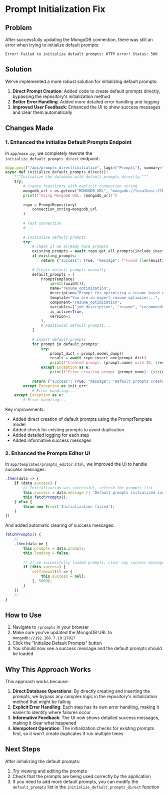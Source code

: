 # Prompt Initialization Fix

## Problem

After successfully updating the MongoDB connection, there was still an error when trying to initialize default prompts:

```
Error! Failed to initialize default prompts: HTTP error! Status: 500
```

## Solution

We've implemented a more robust solution for initializing default prompts:

1. **Direct Prompt Creation**: Added code to create default prompts directly, bypassing the repository's initialization method
2. **Better Error Handling**: Added more detailed error handling and logging
3. **Improved User Feedback**: Enhanced the UI to show success messages and clear them automatically

## Changes Made

### 1. Enhanced the Initialize Default Prompts Endpoint

In `app/main.py`, we completely rewrote the `initialize_default_prompts_direct` endpoint:

```python
@app.post("/api/prompts-direct/initialize", tags=["Prompts"], summary="Initialize default prompts (direct)")
async def initialize_default_prompts_direct():
    """Initialize the database with default prompts directly."""
    try:
        # Create repository with explicit connection string
        mongodb_url = os.getenv("MONGODB_URL", "mongodb://localhost:27017")
        print(f"Using MongoDB URL: {mongodb_url}")
        
        repo = PromptRepository(
            connection_string=mongodb_url
        )
        
        # Test connection
        # ...
        
        # Initialize default prompts
        try:
            # Check if we already have prompts
            existing_prompts = await repo.get_all_prompts(include_inactive=True)
            if existing_prompts:
                return {"success": True, "message": f"Found {len(existing_prompts)} existing prompts, skipping initialization"}
            
            # Create default prompts manually
            default_prompts = [
                PromptTemplate(
                    id=str(uuid4()),
                    name="resume_optimization",
                    description="Prompt for optimizing a resume based on a job description",
                    template="You are an expert resume optimizer...",
                    component="resume_optimization",
                    variables=["job_description", "resume", "recommended_skills_section"],
                    is_active=True,
                    version=1
                ),
                # Additional default prompts...
            ]
            
            # Insert default prompts
            for prompt in default_prompts:
                try:
                    prompt_dict = prompt.model_dump()
                    result = await repo.insert_one(prompt_dict)
                    print(f"Created prompt: {prompt.name} with ID: {result}")
                except Exception as e:
                    print(f"Error creating prompt {prompt.name}: {str(e)}")
            
            return {"success": True, "message": "Default prompts created successfully"}
        except Exception as init_err:
            # Error handling...
    except Exception as e:
        # Error handling...
```

Key improvements:
- Added direct creation of default prompts using the PromptTemplate model
- Added check for existing prompts to avoid duplication
- Added detailed logging for each step
- Added informative success messages

### 2. Enhanced the Prompts Editor UI

In `app/templates/prompts_editor.html`, we improved the UI to handle success messages:

```javascript
.then(data => {
    if (data.success) {
        // Initialization was successful, refresh the prompts list
        this.success = data.message || 'Default prompts initialized successfully';
        this.fetchPrompts();
    } else {
        throw new Error('Initialization failed');
    }
})
```

And added automatic clearing of success messages:

```javascript
fetchPrompts() {
    // ...
    .then(data => {
        this.prompts = data.prompts;
        this.loading = false;
        
        // If we successfully loaded prompts, clear any success message after 5 seconds
        if (this.success) {
            setTimeout(() => {
                this.success = null;
            }, 5000);
        }
    })
    // ...
}
```

## How to Use

1. Navigate to `/prompts` in your browser
2. Make sure you've updated the MongoDB URL to `mongodb://192.168.7.10:27017`
3. Click the "Initialize Default Prompts" button
4. You should now see a success message and the default prompts should be loaded

## Why This Approach Works

This approach works because:

1. **Direct Database Operations**: By directly creating and inserting the prompts, we bypass any complex logic in the repository's initialization method that might be failing
2. **Explicit Error Handling**: Each step has its own error handling, making it easier to identify where failures occur
3. **Informative Feedback**: The UI now shows detailed success messages, making it clear what happened
4. **Idempotent Operation**: The initialization checks for existing prompts first, so it won't create duplicates if run multiple times

## Next Steps

After initializing the default prompts:

1. Try viewing and editing the prompts
2. Check that the prompts are being used correctly by the application
3. If you need to add more default prompts, you can modify the `default_prompts` list in the `initialize_default_prompts_direct` function
